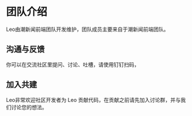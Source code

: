 # 团队介绍
Leo由潮新闻前端团队开发维护，团队成员主要来自于潮新闻前端团队。

## 沟通与反馈
你可以在交流社区里提问、讨论、吐槽，请使用钉钉扫码，

## 加入共建
Leo非常欢迎社区开发者为 Leo 贡献代码，在贡献之前请先加入讨论群，并与我们讨论您的想法。

